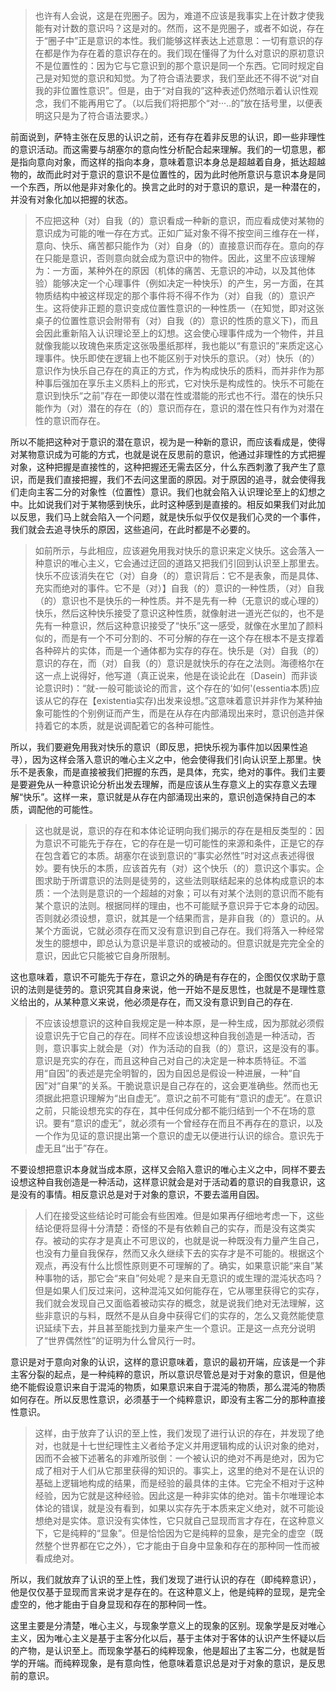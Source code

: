 <blockquote data-pid="rSa0Rlm3">也许有人会说，这是在兜圈子。因为，难道不应该是我事实上在计数才使我能有对计数的意识吗？这是对的。然而，这不是兜圈子，或者不如说，存在于“圈子中”正是意识的本性。我们能够这样表达上述意思：一切有意识的存在都是作为存在着的意识存在的。我们现在懂得了为什么对意识的原初意识不是位置性的：因为它与它意识到的那个意识是同一个东西。它同时规定自己是对知觉的意识和知觉。为了符合语法要求，我们至此还不得不说“对自我的非位置性意识”。但是，由于“对自我的”这种表述仍然暗示着认识性观念，我们不能再用它了。（以后我们将把那个“对···..的”放在括号里，以便表明这只是为了符合语法要求。）</blockquote><p data-pid="0bvwP10k">前面说到，萨特主张在反思的认识之前，还有存在着非反思的认识，即一些非理性的意识活动。而这需要与胡塞尔的意向性分析配合起来理解。我们的一切意思，都是指向意向对象，而这样的指向本身，意味着意识本身总是超越着自身，抵达超越物的，故而此时对于意识的意识不是位置性的，因为此时他所意识与意识本身是同一个东西，所以他是非对象化的。换言之此时的对于意识的意识，是一种潜在的，并没有对象化加以把握的状态。</p><blockquote data-pid="qTOf5sX-">不应把这种（对）自我（的）意识看成一种新的意识，而应看成使对某物的意识成为可能的唯一存在方式。正如广延对象不得不按空间三维存在一样，意向、快乐、痛苦都只能作为（对）自身（的）直接意识而存在。意向的存在只能是意识，否则意向就会成为意识中的物件。因此，这里不应该理解为：一方面，某种外在的原因（机体的痛苦、无意识的冲动，以及其他体验）能够决定一个心理事件（例如决定一种快乐）的产生，另一方面，在其物质结构中被这样现定的那个事件将不得不作为（对）自我（的）意识产生。这将使非正题的意识变成位置性意识的一种性质一（在知觉，即对这张桌子的位置性意识会附带有（对）自我（的）意识的性质的意义下)，而且会因此重新陷入认识理论至上的幻想。这会使心理事件成为一个物件，并且就像我能以玫瑰色来质定这张吸墨纸那样，我也能以“有意识的”来质定这心理事件。快乐即使在逻辑上也不能区别于对快乐的意识。（对）快乐（的）意识作为快乐自己存在的真正的方式，作为构成快乐的质料，而并非作为那种事后强加在享乐主义质料上的形式，它对快乐是构成性的。快乐不可能在意识到快乐“之前”存在一即使以潜在性或潜能的形式也不行。潜在的快乐只能作为（对）潜在的存在（的）意识而存在，意识的潜在性只有作为对潜在性的意识而存在。</blockquote><p data-pid="8Nq1QTvK">所以不能把这种对于意识的潜在意识，视为是一种新的意识，而应该看成是，使得对某物意识成为可能的方式，也就是说在反思前的意识，他通过非理性的方式把握对象，这种把握是直接性的，这种把握还无需去区分，什么东西刺激了我产生了意识，而是我们直接把握，我们不去问这里面的原因。对于原因的追寻，就会使得我们走向主客二分的对象性（位置性）意识。我们也就会陷入认识理论至上的幻想之中。比如说我们对于某物感到快乐，此时这种感到是直接的。相反如果我们对此加以反思，我们马上就会陷入一个问题，就是快乐似乎仅仅是我们心灵的一个事件，我们就会去追寻快乐的原因，这些追问，在此时都是不必要的。</p><blockquote data-pid="DeY8c3m2">如前所示，与此相应，应该避免用我对快乐的意识来定义快乐。这会落入一种意识的唯心主义，它会通过迂回的道路又把我们引回到认识至上那里去。快乐不应该消失在它（对）自身（的）意识背后：它不是表象，而是具体、充实而绝对的事件。它不是（对）】自我（的）意识的一种性质，（对）自我（的）意识也不是快乐的一种性质。并不是先有一种（无意识的或心理的）快乐，然后这种快乐接受了意识这种性质，就像射进一道光芒似的，也不是先有一种意识，然后这种意识接受了“快乐”这一感受，就像在水里加了颜料似的，而是有一个不可分割的、不可分解的存在一这个存在根本不是支撑着各种碎片的实体，而是一个通体都为实存的存在。快乐是（对）自我（的）意识的存在，而（对）自我（的）意识是就快乐的存在之法则。海德格尔在这一点上说得好，他写道（真正说来，他是在谈论此在〔Dasein〕而非谈论意识时)：“就-一般可能谈论的而言，这个存在的‘如何'(essentia本质)应该从它的存在【existentia实存)出发来设想。”这意味着意识并非作为某种抽象可能性的个别例证而产生，而是在从存在内部涌现出来时，意识创造并保持着它的本质，就是说调配着它的各种可能性。</blockquote><p data-pid="Lhsk0KEM">所以，我们要避免用我对快乐的意识（即反思，把快乐视为事件加以因果性追寻），因为这样会落入意识的唯心主义之中，他会使得我们引向认识至上那里。快乐不是表象，而是直接被我们把握的东西，是具体，充实，绝对的事件。我们主要是要避免从一种意识论分析出发去理解，而是应该从生存意义上的实存意义去理解“快乐”。这样一来，意识就是从存在内部涌现出来的，意识创造保持自己的本质，调配他的可能性。</p><blockquote data-pid="S4gXfjZY">这也就是说，意识的存在和本体论证明向我们揭示的存在是相反类型的：因为意识不可能先于存在，它的存在是一切可能性的来源和条件，正是它的存在包含着它的本质。胡塞尔在谈到意识的“事实必然性”时对这点表述得很妙。要有快乐的本质，应该首先有（对）这个快乐（的）意识这个事实。企图求助于所谓意识的法则是徒劳的，这些法则联结起来的总体构成意识的本质：一个法则是意识的一个超越的对象；可以有对某个法则的意识而不能有某个意识的法则。根据同样的理由，也不可能赋予意识异于它本身的动因。否则就必须设想，意识，就其是一个结果而言，是非自我（的）意识的。从某个方面说，它就必须存在而又没有意识到自己存在。我们将落入一种经常发生的臆想中，即总认为意识是半意识的或被动的。但意识就是完完全全的意识，因此它只能被它自身所限制。</blockquote><p data-pid="A1PjDtWF">这也意味着，意识不可能先于存在，意识之外的确是有存在的，企图仅仅求助于意识的法则是徒劳的。意识究其自身来说，他一开始不是反思性，也就是不是理性意义给出的，从某种意义来说，他必须是存在，而又没有意识到自己的存在.</p><blockquote data-pid="yDPOudDH">不应该设想意识的这种自我规定是一种本原，是一种生成，因为那就必须假设意识先于它自己的存在。同样不应该设想这种自我创造是一种活动，否则，意识事实上就会是（对）作为活动的自我（的）意识，这是没有的事。意识是充实的存在，而且这种自己对自己的决定是一种本质特征。不滥用“自因”的表述是完全明智的，因为自因总是假设一种进展，一种“自因”对“自果”的关系。干脆说意识是自己存在的，这会更准确些。然而也无须据此把意识理解为“出自虚无”。意识之前不可能有“意识的虚无”。在意识之前，只能设想充实的存在，其中任何成分都不能归结到一个不在场的意识。要有“意识的虚无”，就必须有一个曾经存在而且不再存在的意识，以及一个作为见证的意识提出第一个意识的虚无以便进行认识的综合。意识先于虚无且“出于”存在。</blockquote><p data-pid="JNMSJZEi">不要设想把意识本身就当成本原，这样又会陷入意识的唯心主义之中，同样不要去设想这种自我创造是一种活动，这样意识就会是对于活动着的意识的自我意识，这是没有的事情。相反意识总是对于对象的意识，不要去滥用自因。</p><blockquote data-pid="N7gyxwtA">人们在接受这些结论时可能会有些困难。但是如果再仔细地考虑一下，这些结论便将显得十分清楚：奇怪的不是有依赖自己的实存，而是没有这类实存。被动的实存才是真止不可思议的，也就是说一种既没有力量产生自己，也没有力量自我保存，然而又永久继续下去的实存才是不可能的。根据这个观点，再没有什么比惯性原则更不可理解的了。确实，如果意识能“来自”某种事物的话，那它会“来自”何处呢？是来自无意识的或生理的混沌状态吗？但是如果人们反过来问，这种混沌又如何能存在，它从哪里获得它的实存，我们就会发现自己又面临着被动实存的概念，就是说我们绝对无法理解，这些非意识的与料，既然不是从自身中获得它们的实存的，怎么又竟然能使意识延续下去，并且甚至能找到力量来产生一个意识。正是这一点充分说明了“世界偶然性”的证明为什么曾风行一时。</blockquote><p data-pid="tDMaRFvC">意识是对于意向对象的认识，这样的意识意味着，意识的最初开端，应该是一个非主客分裂的起点，是一种纯粹的意识，所以意识尽管总是对于对象的意识，但是他绝不能假设意识来自于混沌的物质，如果意识来自于混沌的物质，那么混沌的物质如何存在。所以反思性意识，必须基于一个纯粹意识，即没有主客二分的那种直接性意识。</p><blockquote data-pid="rFf-ktm8">这样，由于放弃了认识的至上性，我们发现了进行认识的存在，并发现了绝对，也就是十七世纪理性主义者给予定义并用逻辑构成的认识对象的绝对，因而不会被下述著名的非难所驳倒：一个被认识的绝对不再是绝对，因为它成了相对于人们从它那里获得的知识的。事实上，这里的绝对不是在认识的基础上逻辑地构成的结果，而是经验的最具体的主体。它完全不相对于这种经验，因为它就是这种经验。因此这是一种非实体的绝对。笛卡尔唯理论本体论的错误，就是没有看到，如果以实存先于本质来定义绝对，就不可能设想绝对是实体。意识没有实体性，它只就自己显现而言才存在，在这种意义下，它是纯粹的“显象”。但是恰恰因为它是纯粹的显象，是完全的虚空（既然整个世界都在它之外），它才能由于自身中显象和存在的那种同一性而被看成绝对。</blockquote><p data-pid="3NfZhbna">所以，我们就放弃了认识的至上性，我们发现了进行认识的存在（即纯粹意识），他是仅仅基于显现而言来说才是存在的。在这种意义上，他是纯粹的显现，是完全虚空的，他才能由于自身显现和存在的那种同一性。</p><p data-pid="pIZibPnz">这里主要是分清楚，唯心主义，与现象学意义上的现象的区别。现象学是反对唯心主义，因为唯心主义是基于主客分化以后，基于主体对于客体的认识产生怀疑以后的产物，是认识至上。而现象学基石的纯粹现象，他是超出了主客二分，也就是哲学的开端。而纯粹现象，是有意向性，他意味着意识总是对于对象的意识，是反思前的意识。</p>
